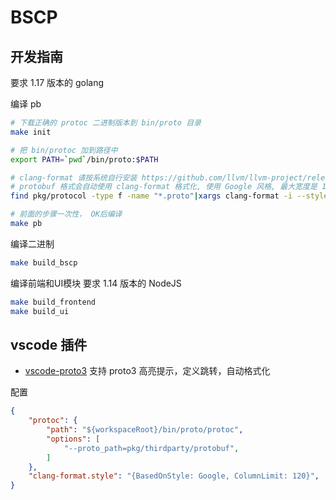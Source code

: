 # BSCP

## 开发指南
要求 1.17 版本的 golang

编译 pb
```bash
# 下载正确的 protoc 二进制版本到 bin/proto 目录
make init

# 把 bin/protoc 加到路径中
export PATH=`pwd`/bin/proto:$PATH

# clang-format 请按系统自行安装 https://github.com/llvm/llvm-project/releases/
# protobuf 格式会自动使用 clang-format 格式化, 使用 Google 风格, 最大宽度是 120 个字符, make 会自动执行格式, 也可以使用下面命令手动执行
find pkg/protocol -type f -name "*.proto"|xargs clang-format -i --style="{BasedOnStyle: Google, ColumnLimit: 120}"

# 前面的步骤一次性， OK后编译
make pb
```


编译二进制
```bash
make build_bscp
```

编译前端和UI模块
要求 1.14 版本的 NodeJS

```bash
make build_frontend
make build_ui
```

## vscode 插件
- [vscode-proto3](https://marketplace.visualstudio.com/items?itemName=zxh404.vscode-proto3) 支持 proto3 高亮提示，定义跳转，自动格式化

配置
```json
{
    "protoc": {
        "path": "${workspaceRoot}/bin/proto/protoc",
        "options": [
            "--proto_path=pkg/thirdparty/protobuf",
        ]
    },
    "clang-format.style": "{BasedOnStyle: Google, ColumnLimit: 120}",
}
```